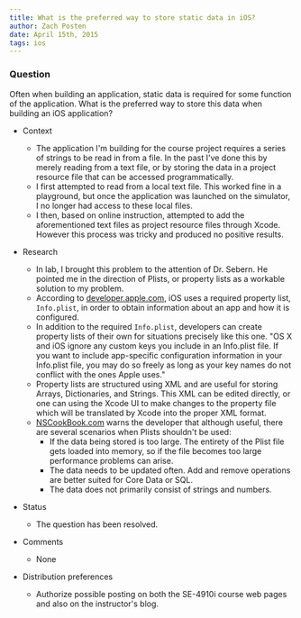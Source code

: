 ```yaml
---
title: What is the preferred way to store static data in iOS?
author: Zach Posten
date: April 15th, 2015
tags: ios
---
```


### Question

Often when building an application, static data is required for some function of the application.  What is the preferred way to store this data when building an iOS application?

*	Context
	*	The application I'm building for the course project requires a series of strings to be read in from a file.  In the past I've done this by merely reading from a text file, or by storing the data in a project resource file that can be accessed programmatically.  
	*	I first attempted to read from a local text file.  This worked fine in a playground, but once the application was launched on the simulator, I no longer had access to these local files.  
	*	I then, based on online instruction, attempted to add the aforementioned text files as project resource files through Xcode.  However this process was tricky and produced no positive results.  

*	Research
	*	In lab, I brought this problem to the attention of Dr. Sebern.  He pointed me in the direction of Plists, or property lists as a workable solution to my problem.
	*	According to [developer.apple.com](https://developer.apple.com/library/ios/documentation/General/Reference/InfoPlistKeyReference/Articles/AboutInformationPropertyListFiles.html), iOS uses a required property list, `Info.plist`, in order to obtain information about an app and how it is configured.
	*	In addition to the required `Info.plist`, developers can create property lists of their own for situations precisely like this one.  "OS X and iOS ignore any custom keys you include in an Info.plist file. If you want to include app-specific configuration information in your Info.plist file, you may do so freely as long as your key names do not conflict with the ones Apple uses."
	*	Property lists are structured using XML and are useful for storing Arrays, Dictionaries, and Strings.  This XML can be edited directly, or one can using the Xcode UI to make changes to the property file which will be translated by Xcode into the proper XML format.
	*	[NSCookBook.com](http://nscookbook.com/2013/02/ios-programming-recipe-13-using-property-lists-plists/) warns the developer that although useful, there are several scenarios when Plists shouldn't be used:
		*	If the data being stored is too large.  The entirety of the Plist file gets loaded into memory, so if the file becomes too large performance problems can arise.
		*	The data needs to be updated often.  Add and remove operations are better suited for Core Data or SQL.
		*	The data does not primarily consist of strings and numbers.

*	Status
	*	The question has been resolved.
*	Comments
	*	None

*	Distribution preferences
	*	Authorize possible posting on both the SE-4910i course web pages and also on the instructor's blog.
